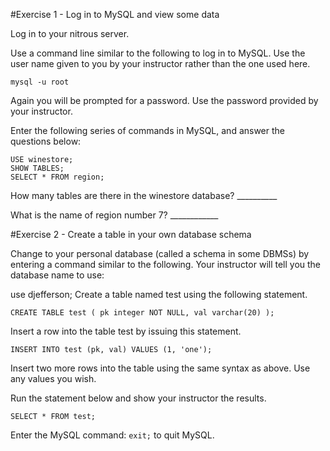 #Exercise 1 - Log in to MySQL and view some data

Log in to your nitrous server.

Use a command line similar to the following to log in to MySQL. Use the user name given to you by your instructor rather than the one used here.

```
mysql -u root 
```

Again you will be prompted for a password. Use the password provided by your instructor.

Enter the following series of commands in MySQL, and answer the questions below:

```
USE winestore;
SHOW TABLES;
SELECT * FROM region;
```

How many tables are there in the winestore database? \_\_\_\_\_\_\_\_\_\_

What is the name of region number 7? \_\_\_\_\_\_\_\_\_\_\_\_ 


#Exercise 2 - Create a table in your own database schema

Change to your personal database (called a schema in some DBMSs) by entering a command similar to the following. Your instructor will tell you the database name to use:

use djefferson;
Create a table named test using the following statement.

```
CREATE TABLE test ( pk integer NOT NULL, val varchar(20) );
```

Insert a row into the table test by issuing this statement.

```
INSERT INTO test (pk, val) VALUES (1, 'one');
```

Insert two more rows into the table using the same syntax as above. Use any values you wish.

Run the statement below and show your instructor the results.

``` SELECT * FROM test; ```

Enter the MySQL command: ``` exit; ``` to quit MySQL.
